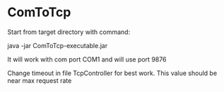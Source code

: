 # ComToTcp
Start from target directory with command:

java -jar ComToTcp-executable.jar

It will work with com port COM1 and will use port 9876

Change timeout in file TcpController for best work. This value should be near max request rate
